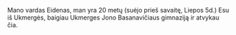 Mano vardas Eidenas, man yra 20 metų (suėjo prieš savaitę, Liepos 5d.) Esu iš Ukmergės, baigiau Ukmerges Jono Basanavičiaus gimnaziją ir atvykau čia.

